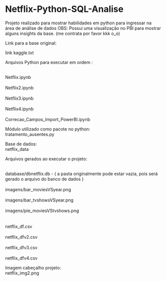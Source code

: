 # Netflix-Python-SQL-Analise
Projeto realizado para mostrar habilidades em python para ingressar na área de análise de dados
OBS: Possui uma visualização no PBI para mostrar alguns insights da base.
(me contrata por favor kkk o_o) 


Link para a base original:

link kaggle.txt

Arquivos Python para executar em ordem : 

<br>Netflix.ipynb</br>
<br>Netflix2.ipynb</br>
<br>Netflix3.ipynb</br>
<br>Netflix4.ipynb</br>
<br>Correcao_Campos_Import_PowerBI.ipynb</br>

Módulo utilizado como pacote no python:
<br>tratamento_ausentes.py</br>

Base de dados:
<br>netflix_data</br>

Arquivos gerados ao executar o projeto:

<br>database/dbnetflix.db  - ( a pasta originalmente pode estar vazia, pois será gerado o arquivo do banco de dados )</br>
<br>imagens/bar_moviesVSyear.png</br>
<br>imagens/bar_tvshowsVSyear.png</br>
<br>imagens/pie_moviesVStvshows.png</br>
</br>
<br>netflix_df.csv</br>
<br>netflix_dfv2.csv</br>
<br>netflix_dfv3.csv</br>
<br>netflix_dfv4.csv</br>

Imagem cabeçalho projeto:
<br>netflix_img2.png</br>

